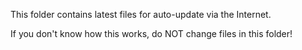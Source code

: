 This folder contains latest files for auto-update via the Internet.

If you don't know how this works, do NOT change files in this folder!